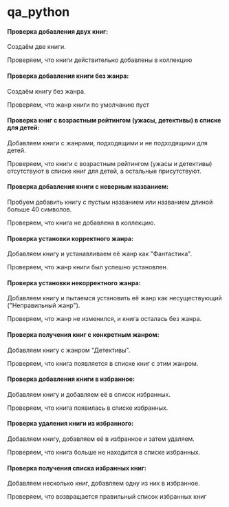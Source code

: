 # qa_python

#### Проверка добавления двух книг:

Создаём две книги.

Проверяем, что книги действительно добавлены в коллекцию

#### Проверка добавления книги без жанра:

Создаём книгу без жанра.

Проверяем, что жанр книги по умолчанию пуст

#### Проверка книг с возрастным рейтингом (ужасы, детективы) в списке для детей:

Добавляем книги с жанрами, подходящими и не подходящими для детей.

Проверяем, что книги с возрастным рейтингом (ужасы и детективы) отсутствуют в списке книг для детей, а остальные присутствуют.

#### Проверка добавления книги с неверным названием:

Пробуем добавить книгу с пустым названием или названием длиной больше 40 символов.

Проверяем, что книга не добавлена в коллекцию.

#### Проверка установки корректного жанра:

Добавляем книгу и устанавливаем её жанр как "Фантастика".

Проверяем, что жанр книги был успешно установлен.

#### Проверка установки некорректного жанра:

Добавляем книгу и пытаемся установить её жанр как несуществующий ("Неправильный жанр").

Проверяем, что жанр не изменился, и книга осталась без жанра.

#### Проверка получения книг с конкретным жанром:

Добавляем книгу с жанром "Детективы".

Проверяем, что книга появляется в списке книг с этим жанром.

#### Проверка добавления книги в избранное:

Добавляем книгу и добавляем её в список избранных.

Проверяем, что книга появилась в списке избранных.

#### Проверка удаления книги из избранного:

Добавляем книгу, добавляем её в избранное и затем удаляем.

Проверяем, что книга больше не находится в списке избранных.

#### Проверка получения списка избранных книг:

Добавляем несколько книг, добавляем одну из них в избранное.

Проверяем, что возвращается правильный список избранных книг